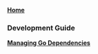 **[Home](https://github.com/kubernetes/dashboard/wiki)**

### Development Guide

**[Managing Go Dependencies](https://github.com/kubernetes/dashboard/wiki/Managing-Go-Dependencies)**